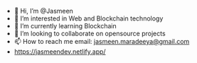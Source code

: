 - 👋 Hi, I’m @Jasmeen
- 👀 I’m interested in Web and Blockchain technology
- 🌱 I’m currently learning Blockchain
- 💞️ I’m looking to collaborate on opensource projects
- 📫 How to reach me email: jasmeen.maradeeya@gmail.com
- https://jasmeendev.netlify.app/

<!---
Jasmeen1347/Jasmeen1347 is a ✨ special ✨ repository because its `README.md` (this file) appears on your GitHub profile.
You can click the Preview link to take a look at your changes.
--->
